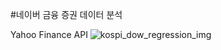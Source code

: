 #네이버 금융 증권 데이터 분석

Yahoo Finance API
![kospi_dow_regression_img](https://user-images.githubusercontent.com/70546406/186994349-21891ed9-690b-4436-91fe-bd41e3c34b6a.png)
